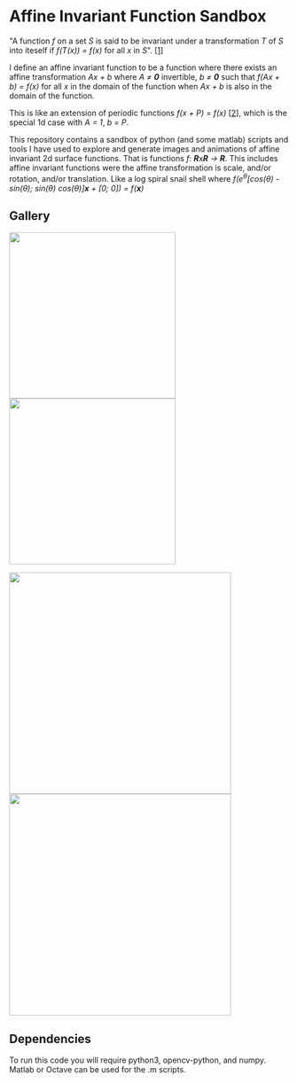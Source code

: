 # Affine Invariant Function Sandbox
"A function *f* on a set *S* is said to be invariant under a transformation *T* of *S* into iteself if *f(T(x)) = f(x)* for all *x* in *S*". [[1]]

I define an affine invariant function to be a function where there exists an affine transformation *Ax + b* where *A &ne; **0*** invertible, *b &ne; **0*** such that
*f(Ax + b) = f(x)* for all *x* in the domain of the function when *Ax + b* is also in the domain of the function.

This is like an extension of periodic functions *f(x + P) = f(x)* [[2]], which is the special 1d case with *A = 1*, *b = P*.

This repository contains a sandbox of python (and some matlab) scripts and tools I have used to explore and generate images and animations of affine invariant 2d surface functions. That is functions *f: **R***x***R** &rarr; **R***.
This includes affine invariant functions were the affine transformation is scale, and/or rotation, and/or translation. 
Like a log spiral snail shell where *f(e<sup>&theta;</sup>[cos(&theta;) -sin(&theta;); sin(&theta;) cos(&theta;)]**x** + [0; 0]) = f(**x**)*

## Gallery
<img src="https://raw.githubusercontent.com/nmillerns/affine_invariant_functions/master/figs/tran_rot.gif" height=300> <img src="https://raw.githubusercontent.com/nmillerns/affine_invariant_functions/master/figs/snailshell.png" height=300>

<img src="https://raw.githubusercontent.com/nmillerns/affine_invariant_functions/master/figs/scaled_tran.gif" height=400> <img src="https://raw.githubusercontent.com/nmillerns/affine_invariant_functions/master/figs/smooth_magic.gif" height=400>

## Dependencies

To run this code you will require python3, opencv-python, and numpy. Matlab or Octave can be used for the .m scripts.

[1]: https://encyclopedia2.thefreedictionary.com/invariant+function 
[2]: https://en.wikipedia.org/wiki/Periodic_function
